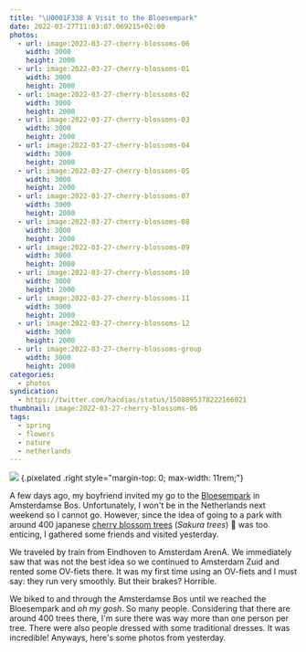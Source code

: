 ```yaml
---
title: "\U0001F338 A Visit to the Bloesempark"
date: 2022-03-27T11:03:07.069215+02:00
photos:
  - url: image:2022-03-27-cherry-blossoms-06
    width: 3000
    height: 2000
  - url: image:2022-03-27-cherry-blossoms-01
    width: 3000
    height: 2000
  - url: image:2022-03-27-cherry-blossoms-02
    width: 3000
    height: 2000
  - url: image:2022-03-27-cherry-blossoms-03
    width: 3000
    height: 2000
  - url: image:2022-03-27-cherry-blossoms-04
    width: 3000
    height: 2000
  - url: image:2022-03-27-cherry-blossoms-05
    width: 3000
    height: 2000
  - url: image:2022-03-27-cherry-blossoms-07
    width: 3000
    height: 2000
  - url: image:2022-03-27-cherry-blossoms-08
    width: 3000
    height: 2000
  - url: image:2022-03-27-cherry-blossoms-09
    width: 3000
    height: 2000
  - url: image:2022-03-27-cherry-blossoms-10
    width: 3000
    height: 2000
  - url: image:2022-03-27-cherry-blossoms-11
    width: 3000
    height: 2000
  - url: image:2022-03-27-cherry-blossoms-12
    width: 3000
    height: 2000
  - url: image:2022-03-27-cherry-blossoms-group
    width: 3000
    height: 2000
categories:
  - photos
syndication:
  - https://twitter.com/hacdias/status/1508095378222166021
thumbnail: image:2022-03-27-cherry-blossoms-06
tags:
  - spring
  - flowers
  - nature
  - netherlands
---
```


<style>
.fg-2022-03-27-visit-to-the-bloesempark {
  grid-template-columns: repeat(2, 1fr);
  grid-template-areas:
    "a a"
  "b c"
  "d d"
  "e f"
  "g g"
  "h i"
  "j j"
  "k l"
  "m m";
}

.fg-2022-03-27-visit-to-the-bloesempark > *:nth-child(1) { grid-area: a; }
.fg-2022-03-27-visit-to-the-bloesempark > *:nth-child(2) { grid-area: b; }
.fg-2022-03-27-visit-to-the-bloesempark > *:nth-child(3) { grid-area: c; }
.fg-2022-03-27-visit-to-the-bloesempark > *:nth-child(4) { grid-area: d; }
.fg-2022-03-27-visit-to-the-bloesempark > *:nth-child(5) { grid-area: e; }
.fg-2022-03-27-visit-to-the-bloesempark > *:nth-child(6) { grid-area: f; }
.fg-2022-03-27-visit-to-the-bloesempark > *:nth-child(7) { grid-area: g; }
.fg-2022-03-27-visit-to-the-bloesempark > *:nth-child(8) { grid-area: h; }
.fg-2022-03-27-visit-to-the-bloesempark > *:nth-child(9) { grid-area: i; }
.fg-2022-03-27-visit-to-the-bloesempark > *:nth-child(10) { grid-area: j; }
.fg-2022-03-27-visit-to-the-bloesempark > *:nth-child(11) { grid-area: k; }
.fg-2022-03-27-visit-to-the-bloesempark > *:nth-child(12) { grid-area: l; }
.fg-2022-03-27-visit-to-the-bloesempark > *:nth-child(13) { grid-area: m; }
</style>

![](https://media.hacdias.com/2022-03-27-cherry-blossom-tree.gif)
{.pixelated .right style="margin-top: 0; max-width: 11rem;"}

A few days ago, my boyfriend invited my go to the [Bloesempark](https://www.amsterdamsebos.nl/bloesempark/) in Amsterdamse Bos. Unfortunately, I won't be in the Netherlands next weekend so I cannot go. However, since the idea of going to a park with around 400 japanese [cherry blossom trees](https://en.wikipedia.org/wiki/Cherry_blossom) (_Sakura trees_) 🌸 was too enticing, I gathered some friends and visited yesterday.

We traveled by train from Eindhoven to Amsterdam ArenA. We immediately saw that was not the best idea so we continued to Amsterdam Zuid and rented some OV-fiets there. It was my first time using an OV-fiets and I must say: they run very smoothly. But their brakes? Horrible.

We biked to and through the Amsterdamse Bos until we reached the Bloesempark and _oh my gosh_. So many people. Considering that there are around 400 trees there, I'm sure there was way more than one person per tree. There were also people dressed with some traditional dresses. It was incredible! Anyways, here's some photos from yesterday.

